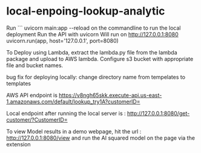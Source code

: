 # local-enpoing-lookup-analytic


Run ``` uvicorn main:app --reload on the commandline to run the local deployment
 Run the API with uvicorn
   Will run on http://127.0.0.1:8080
    uvicorn.run(app, host='127.0.0.1', port=8080)


To Deploy using Lambda, extract the lambda.py file from the lambda package and upload to AWS lambda. 
Configure s3 bucket with appropriate file and bucket names. 

bug fix for deploying locally: change directory name from tempelates to templates

AWS API endpoint is https://v8ngh65skk.execute-api.us-east-1.amazonaws.com/default/lookup_try1A?customerID=

Local endpoint after running the local server is : http://127.0.0.1:8080/get-customer/?CustomerID=



To view Model results in a demo webpage, hit the url : http://127.0.0.1:8080/view  and run the AI squared model on the page  via the extension
